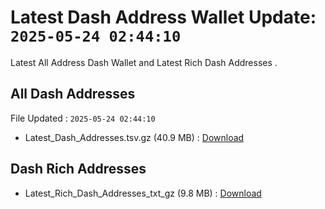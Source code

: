 # Latest Dash Address Wallet Update: `2025-05-24 02:44:10`

Latest All Address Dash Wallet and Latest Rich Dash Addresses .

## All Dash Addresses

File Updated : `2025-05-24 02:44:10`

- Latest_Dash_Addresses.tsv.gz (40.9 MB) : [Download](https://github.com/Pymmdrza/Rich-Address-Wallet/releases/tag/Dash)

## Dash Rich Addresses

- Latest_Rich_Dash_Addresses_txt_gz (9.8 MB) : [Download](https://github.com/Pymmdrza/Rich-Address-Wallet/releases/tag/Dash)
